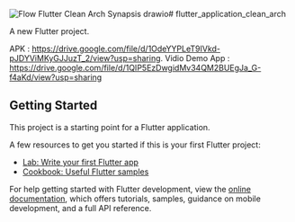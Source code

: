 ![Flow Flutter Clean Arch Synapsis drawio](https://github.com/mzulistiyan/flutter_application_clean_arch_bloc/assets/73477574/991860e0-6ea8-4415-9fcc-62d545f0b071)# flutter_application_clean_arch

A new Flutter project.

APK : https://drive.google.com/file/d/1OdeYYPLeT9IVkd-pJDYViMKyGJJuzT_2/view?usp=sharing.
Vidio Demo App : https://drive.google.com/file/d/1QIP5EzDwgidMv34QM2BUEgJa_G-f4aKd/view?usp=sharing

## Getting Started

This project is a starting point for a Flutter application.

A few resources to get you started if this is your first Flutter project:

- [Lab: Write your first Flutter app](https://docs.flutter.dev/get-started/codelab)
- [Cookbook: Useful Flutter samples](https://docs.flutter.dev/cookbook)

For help getting started with Flutter development, view the
[online documentation](https://docs.flutter.dev/), which offers tutorials,
samples, guidance on mobile development, and a full API reference.
